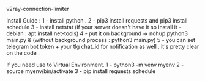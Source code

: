 v2ray-connection-limiter


Install Guide :
1 - install python .
2 - pip3 install requests and pip3 install schedule
3 - install netstat (if your server doesn't have it so install it - debian : apt install net-tools)
4 - put it on background => nohup python3 main.py & (without background process : python3 main.py)
5 - you can set telegram bot token + your tlg chat_id for notification as well . it's pretty clear on the code .

If you need use to Virtual Environment.
1 - python3 -m venv myenv
2 - source myenv/bin/activate
3 - pip install requests schedule
